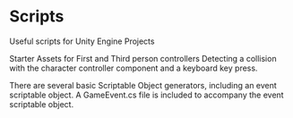 # Scripts
Useful scripts for Unity Engine Projects

Starter Assets for First and Third person controllers
Detecting a collision with the character controller component and a keyboard key press.

There are several basic Scriptable Object generators, including an event scriptable object.
A GameEvent.cs file is included to accompany the event scriptable object.


